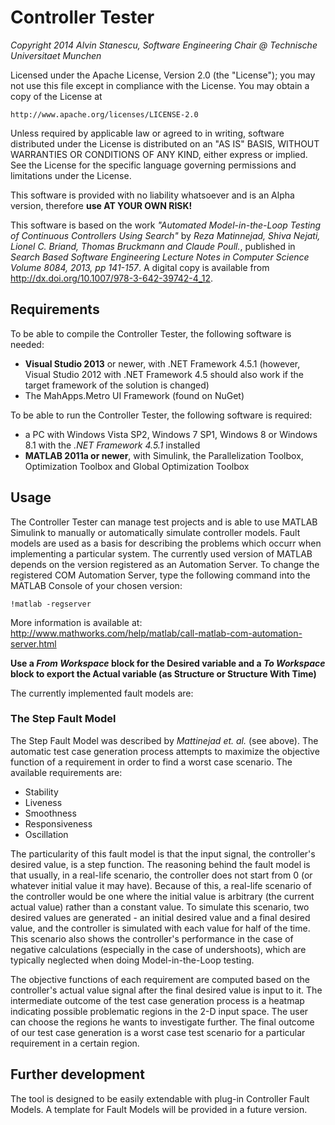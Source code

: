 # Controller Tester
*Copyright 2014 Alvin Stanescu, Software Engineering Chair @ Technische Universitaet Munchen*

Licensed under the Apache License, Version 2.0 (the "License");
you may not use this file except in compliance with the License.
You may obtain a copy of the License at

    http://www.apache.org/licenses/LICENSE-2.0

Unless required by applicable law or agreed to in writing, software
distributed under the License is distributed on an "AS IS" BASIS,
WITHOUT WARRANTIES OR CONDITIONS OF ANY KIND, either express or implied.
See the License for the specific language governing permissions and
limitations under the License.

This software is provided with no liability whatsoever and is an Alpha version, therefore **use AT YOUR OWN RISK!**

This software is based on the work *"Automated Model-in-the-Loop Testing of Continuous Controllers Using Search"*
by *Reza Matinnejad, Shiva Nejati, Lionel C. Briand, Thomas Bruckmann and Claude Poull.*, published in *Search Based Software Engineering Lecture Notes in Computer Science Volume 8084, 2013, pp 141-157*.
A digital copy is available from http://dx.doi.org/10.1007/978-3-642-39742-4_12.

## Requirements
To be able to compile the Controller Tester, the following software is needed:
* **Visual Studio 2013** or newer, with .NET Framework 4.5.1 (however, Visual Studio 2012 with .NET Framework 4.5 should also work if the target framework of the solution is changed)
* The MahApps.Metro UI Framework (found on NuGet)
  
To be able to run the Controller Tester, the following software is required:
* a PC with Windows Vista SP2, Windows 7 SP1, Windows 8 or Windows 8.1 with the *.NET Framework 4.5.1* installed
* **MATLAB 2011a or newer**, with Simulink, the Parallelization Toolbox, Optimization Toolbox and Global Optimization Toolbox

## Usage 
The Controller Tester can manage test projects and is able to use MATLAB Simulink to manually or automatically simulate controller models. Fault models are used as a basis for describing the problems which occurr when implementing a particular system. The currently used version of MATLAB depends on the version registered as an Automation Server. To change the registered COM Automation Server, type the following command into the MATLAB Console of your chosen version:

    !matlab -regserver

More information is available at: http://www.mathworks.com/help/matlab/call-matlab-com-automation-server.html

**Use a *From Workspace* block for the Desired variable and a *To Workspace* block to export the Actual variable (as Structure or Structure With Time)**

The currently implemented fault models are:

### The Step Fault Model
The Step Fault Model was described by *Mattinejad et. al.* (see above). The automatic test case generation process attempts to maximize the objective function of a requirement in order to find a worst case scenario. The available requirements are:
* Stability
* Liveness
* Smoothness
* Responsiveness
* Oscillation

The particularity of this fault model is that the input signal, the controller's desired value, is a step function. The reasoning behind the fault model is that usually, in a real-life scenario, the controller does not start from 0 (or whatever initial value it may have). Because of this, a real-life scenario of the controller would be one where the initial value is arbitrary (the current actual value) rather than a constant value. To simulate this scenario, two desired values are generated - an initial desired value and a final desired value, and the controller is simulated with each value for half of the time. This scenario also shows the controller's performance in the case of negative calculations (especially in the case of undershoots), which are typically neglected when doing Model-in-the-Loop testing.

The objective functions of each requirement are computed based on the controller's actual value signal after the final desired value is input to it. The intermediate outcome of the test case generation process is a heatmap indicating possible problematic regions in the 2-D input space. The user can choose the regions he wants to investigate further. The final outcome of our test case generation is a worst case test scenario for a particular requirement in a certain region.

## Further development
The tool is designed to be easily extendable with plug-in Controller Fault Models. A template for Fault Models will be provided in a future version.
